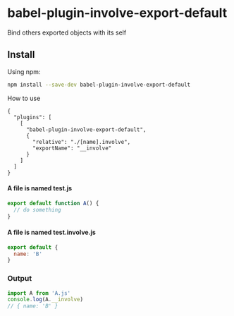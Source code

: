 # babel-plugin-involve-export-default

Bind others exported objects with its self

## Install

Using npm:

```sh
npm install --save-dev babel-plugin-involve-export-default
```

How to use

```
{
  "plugins": [
    [
      "babel-plugin-involve-export-default",
      {
        "relative": "./[name].involve",
        "exportName": "__involve"
      }
    ]
  ]
}
```

#### A file is named test.js
```js
export default function A() {
  // do something
}
```

#### A file is named test.involve.js
```js
export default {
  name: 'B'
}
```

### Output
```js
import A from 'A.js'
console.log(A.__involve)
// { name: 'B' }
```

